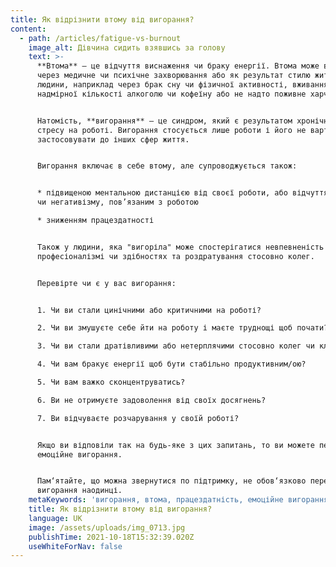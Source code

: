 ```yaml
---
title: Як відрізнити втому від вигорання?
content:
  - path: /articles/fatigue-vs-burnout
    image_alt: Дівчина сидить взявшись за голову
    text: >-
      **Втома** – це відчуття виснаження чи браку енергії. Втома може виникнути
      через медичне чи психічне захворювання або як результат стилю життя
      людини, наприклад через брак сну чи фізичної активності, вживання
      надмірної кількості алкоголю чи кофеїну або не надто поживне харчування.


      Натомість, **вигорання** – це синдром, який є результатом хронічного
      стресу на роботі. Вигорання стосується лише роботи і його не варто
      застосовувати до інших сфер життя.


      Вигорання включає в себе втому, але супроводжується також:


      * підвищеною ментальною дистанцією від своєї роботи, або відчуттям цинізму
      чи негативізму, пов’язаним з роботою

      * зниженням працездатності


      Також у людини, яка "вигоріла" може спостерігатися невпевненість у своєму
      професіоналізмі чи здібностях та роздратування стосовно колег.


      Перевірте чи є у вас вигорання:


      1. Чи ви стали цинічними або критичними на роботі?

      2. Чи ви змушуєте себе йти на роботу і маєте труднощі щоб почати?

      3. Чи ви стали дратівливими або нетерплячими стосовно колег чи клієнтів?

      4. Чи вам бракує енергії щоб бути стабільно продуктивним/ою?

      5. Чи вам важко сконцентруватись?

      6. Ви не отримуєте задоволення від своїх досягнень?

      7. Ви відчуваєте розчарування у своїй роботі?


      Якщо ви відповіли так на будь-яке з цих запитань, то ви можете переживати
      емоційне вигорання.


      Пам‘ятайте, що можна звернутися по підтримку, не обов‘язково переживати
      вигорання наодинці.
    metaKeywords: 'вигорання, втома, працездатність, емоційне вигорання'
    title: Як відрізнити втому від вигорання?
    language: UK
    image: /assets/uploads/img_0713.jpg
    publishTime: 2021-10-18T15:32:39.020Z
    useWhiteForNav: false
---
```

